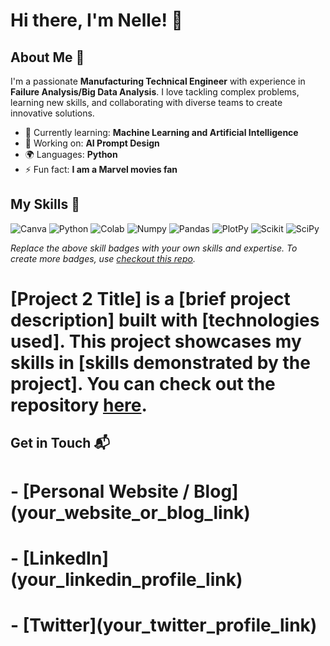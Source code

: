 # Hi there, I'm Nelle! 👋

## About Me 🚀

I'm a passionate **Manufacturing Technical Engineer** with experience in **Failure Analysis/Big Data Analysis**. I love tackling complex problems, learning new skills, and collaborating with diverse teams to create innovative solutions.

- 🌱 Currently learning: **Machine Learning and Artificial Intelligence**
- 🔭 Working on: **AI Prompt Design**
- 🌍 Languages: **Python**
- ⚡ Fun fact: **I am a Marvel movies fan**

## My Skills 🧠

![Canva](https://img.shields.io/badge/Canva-%2300C4CC.svg?&style=for-the-badge&logo=Canva&logoColor=white)
![Python](https://img.shields.io/badge/Python-FFD43B?style=for-the-badge&logo=python&logoColor=blue)
![Colab](https://img.shields.io/badge/Colab-F9AB00?style=for-the-badge&logo=googlecolab&color=525252)
![Numpy](https://img.shields.io/badge/Numpy-777BB4?style=for-the-badge&logo=numpy&logoColor=white)
![Pandas](https://img.shields.io/badge/Pandas-2C2D72?style=for-the-badge&logo=pandas&logoColor=white)
![PlotPy](https://img.shields.io/badge/Plotly-239120?style=for-the-badge&logo=plotly&logoColor=white)
![Scikit](https://img.shields.io/badge/scikit_learn-F7931E?style=for-the-badge&logo=scikit-learn&logoColor=white)
![SciPy](https://img.shields.io/badge/SciPy-654FF0?style=for-the-badge&logo=SciPy&logoColor=white)


*Replace the above skill badges with your own skills and expertise. To create more badges, use [checkout this repo](https://github.com/alexandresanlim/Badges4-README.md-Profile).*
# **[Project 2 Title]** is a **[brief project description]** built with **[technologies used]**. This project showcases my skills in **[skills demonstrated by the project]**. You can check out the repository [here](project_2_repository_link).

## Get in Touch 📬

# - **[Personal Website / Blog]**(your_website_or_blog_link)
# - **[LinkedIn]**(your_linkedin_profile_link)
# - **[Twitter]**(your_twitter_profile_link)
